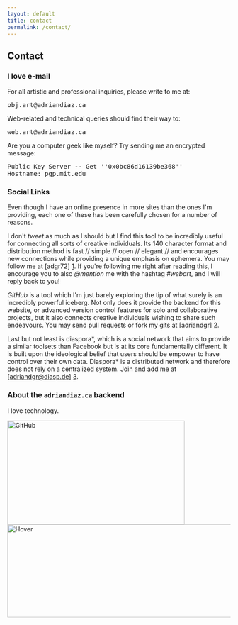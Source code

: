 ```yaml
---
layout: default
title: contact
permalink: /contact/
---
```



## Contact

### I love e-mail

For all artistic and professional inquiries, please write to me at:
<pre>obj.art@adriandiaz.ca</pre>

Web-related and technical queries should find their way to:
<pre>web.art@adriandiaz.ca</pre>

Are you a computer geek like myself? Try sending me an encrypted message:
<pre>
Public Key Server -- Get ''0x0bc86d16139be368''
Hostname: pgp.mit.edu
</pre>

### Social Links

Even though I have an online presence in more sites than the ones I'm providing,
each one of these has been carefully chosen for a number of reasons.

I don't *tweet* as much as I should but I find this tool to be incredibly useful
for connecting all sorts of creative individuals. Its 140 character format and
distribution method is fast // simple // open // elegant // and encourages new connections
while providing a unique emphasis on ephemera. You may follow me at [adgr72] [1].
If you're following me right after reading this, I encourage you to also *@mention* me with the hashtag *#webart*, and I will reply back to you!

*GitHub* is a tool which I'm just
barely exploring the tip of what surely is an incredibly powerful iceberg. Not only does it provide the
backend for this website, or advanced version control features for
solo and collaborative projects, but it also connects creative individuals wishing to
share such endeavours. You may send pull requests or fork my gits at [adriandgr] [2].

Last but not least is diaspora*, which is a social network that aims to provide a
similar toolsets than Facebook but is at its core fundamentally different. It is built
upon the ideological belief that users should be empower to have control over their
own data. Diaspora* is a distributed network and therefore does not rely on a centralized system. Join and add me at [adriandgr@diasp.de] [3].


  [1]: https://twitter.com/adgr72        "I love @ mentions"
  [2]: https://github.com/adriandgr  "The heart of this website!"
  [3]: https://diasp.de/people/ed891d3004c901329d9d543d7ed6cc36    "A Facebook alternative"


### About the `adriandiaz.ca` backend

I love technology.

<img src="{{ site.baseurl }}/img/GitHub.jpg" alt="GitHub" height="234px" width="400px">
<img src="{{ site.baseurl }}/img/hover.jpg" alt="Hover" height="210px" width="640px">
